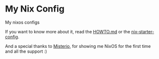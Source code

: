 # My Nix Config

My nixos configs

If you want to know more about it, read the [HOWTO.md](https://github.com/gp2112/nix-config/blob/main/HOWTO.md) or the [nix-starter-config](https://github.com/Misterio77/nix-starter-config).

And a special thanks to [Misterio](https://github.com/Misterio77), for showing me NixOS for the first time and all the support :)
